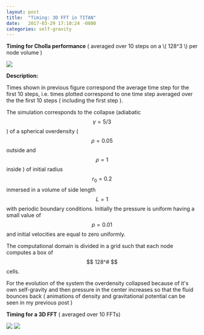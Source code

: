 ```yaml
---
layout: post
title:  "Timing: 3D FFT in TITAN"
date:   2017-03-29 17:10:24 -0800
categories: self-gravity
---
```


**Timing for Cholla performance**  ( averaged over 10 steps on a \\( 128^3 \\) per node volume )

<img src="{{ site.url }}assets/times_cholla.png">

**Description:**

Times shown in previous figure correspond the average time step for  the first 10 steps, i.e. times plotted correspond to one time step averaged over the the first 10 steps ( including the first step ).

The simulation corresponds to the collapse (adiabatic  $$ \gamma = 5/3 $$ ) of a spherical  overdensity ( $$ \rho = 0.05 $$ outside and $$ \rho=1 $$ inside )  of initial radius $$ r_0 = 0.2 $$ inmersed in a volume of side length $$ L = 1 $$ with periodic boundary conditions. Initially the pressure is uniform having a small value of $$ p = 0.01 $$ and initial velocities are equal to zero uniformly.

The computational domain is divided in a grid such that each node computes a box of $$ 128^# $$ cells.

For the evolution of the system the overdensity collapsed because of it's own self-gravity and then pressure in the center increases so that the fluid bounces back ( animations of density and gravitational potential can be seen in my previous post  )



**Timing for a 3D FFT** ( averaged over 10 FFTs)

<img src="{{ site.url }}assets/times_pfft.png">






<img src="{{ site.url }}assets/times.png">
